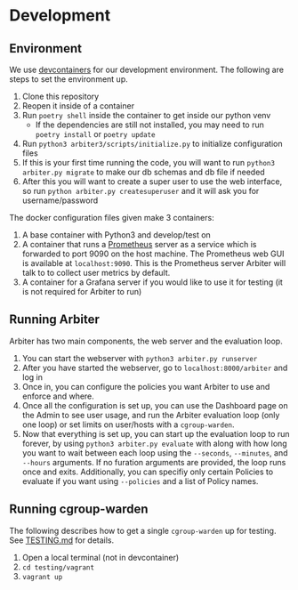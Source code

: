 # Development

## Environment
We use [devcontainers](https://containers.dev/) for our development environment. The following are steps to set the environment up. 
1. Clone this repository
2. Reopen it inside of a container
3. Run `poetry shell` inside the container to get inside our python venv
    - If the dependencies are still not installed, you may need to run `poetry install` or `poetry update`
4. Run `python3 arbiter3/scripts/initialize.py` to initialize configuration files
5. If this is your first time running the code, you will want to run `python3 arbiter.py migrate` to make our db schemas and db file if needed
6. After this you will want to create a super user to use the web interface, so run `python arbiter.py createsuperuser` and it will ask you for username/password

The docker configuration files given make 3 containers:
1. A base container with Python3 and develop/test on
2. A container that runs a [Prometheus](https://prometheus.io) server as a service which is forwarded to port 9090 on the host machine. The Prometheus web GUI is available at `localhost:9090`. This is the Prometheus server Arbiter will talk to to collect user metrics by default.
3. A container for a Grafana server if you would like to use it for testing (it is not required  for Arbiter to run)

## Running Arbiter
Arbiter has two main components, the web server and the evaluation loop.
1. You can start the webserver with `python3 arbiter.py runserver`
2. After you have started the webserver, go to `localhost:8000/arbiter` and log in
3. Once in, you can configure the policies you want Arbiter to use and enforce and where.
4. Once all the configuration is set up, you can use the Dashboard page on the Admin to see user usage, and run the Arbiter evaluation loop (only one loop) or set limits on user/hosts with a `cgroup-warden`.
5. Now that everything is set up, you can start up the evaluation loop to run forever, by using `python3 arbiter.py evaluate` with along with how long you want to wait between each loop using the `--seconds`, `--minutes`, and `--hours` arguments. If no furation arguments are provided, the loop runs once and exits. Additionally, you can specifiy only certain Policies to evaluate if you want using `--policies` and a list of Policy names.

## Running cgroup-warden
The following describes how to get a single `cgroup-warden` up for testing. See [TESTING.md](TESTING.md) for details.
1. Open a local terminal (not in devcontainer) 
2. `cd testing/vagrant`
3. `vagrant up`

